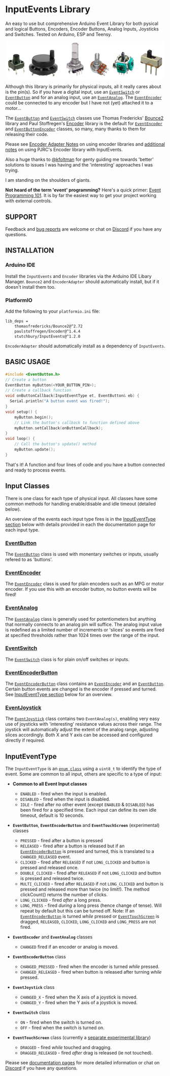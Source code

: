 # InputEvents Library
An easy to use but comprehensive Arduino Event Library for both pysical and logical Buttons, Encoders, Encoder Buttons, Analog Inputs, Joysticks and Switches. Tested on Arduino, ESP and Teensy.

![Picture of button, encoder, potentiometer, joystick and switch](images/all-inputs.png)


Although this library is primarily for physical inputs, all it really cares about is the pin(s). So if you have a digital input, use an [`EventSwitch`](docs/EventSwitch.md) or [`EventButton`](docs/EventButton.md) and for an analog input, use an [`EventAnalog`](docs/EventAnalog.md). The [`EventEncoder`](docs/EventEncoder.md) could be connected to any encoder but I have not (yet) attached it to a motor...

The [`EventButton`](docs/EventButton.md) and [`EventSwitch`](docs/EventSwitch.md) classes use Thomas Fredericks' [Bounce2](https://github.com/thomasfredericks/Bounce2) library and Paul Stoffregen's [Encoder](https://github.com/paulstoffregen/Encoder) library is the default for [`EventEncoder`](docs/EventEncoder.md) and [`EventButtonEncoder`](docs/EventEncoderButton.md) classes, so many, many thanks to them for releasing their code.

Please see [Encoder Adapter Notes](docs/README.md#encoder-adapter-notes) on using encoder libraries and [additional notes](docs/README.md#notes-on-using-paul-stoffregens-encoder-library) on using PJRC's Encoder library with InputEvents.


Also a huge thanks to [@kfoltman](https://github.com/kfoltman) for genty guiding me towards 'better' solutions to issues I was having and the 'interesting' approaches I was trying.

I am standing on the shoulders of giants.


**Not heard of the term 'event' programming?** Here's a quick primer: [Event Programming 101](docs/EventProgramming101.md). It is by far the easiest way to get your project working with external controls.

## SUPPORT

Feedback and [bug reports](https://github.com/Stutchbury/InputEvents/issues) are welcome or chat on [Discord](https://discord.gg/GDcEcWPKKm) if you have any questions.

## INSTALLATION

### Arduino IDE
Install the `InputEvents` and `Encoder` libraries via the Arduino IDE Libary Manager. `Bounce2` and `EncoderAdapter` should automatically install, but if it doesn't install them too. 


### PlatformIO
Add the following to your `platformio.ini` file:

```
lib_deps = 
	thomasfredericks/Bounce2@^2.72
	paulstoffregen/Encoder@^1.4.4
	stutchbury/InputEvents@^1.2.0
```

`EncoderAdapter` should automatically install as a dependency of `InputEvents`.

## BASIC USAGE

```cpp
#include <EventButton.h>
// Create a button 
EventButton myButton(<YOUR_BUTTON_PIN>);
// Create a callback function
void onButtonCallback(InputEventType et, EventButton& eb) {
  Serial.println("A button event was fired!");
}
void setup() {
    myButton.begin();
    // Link the button's callback to function defined above
    myButton.setCallback(onButtonCallback);
}
void loop() {
    // Call the button's update() method
    myButton.update();
}
```

That's it! A function and four lines of code and you have a button connected and ready to process events.


## Input Classes
There is one class for each type of physical input. All classes have some common methods for handling enable/disable and idle timeout (detailed below).

An overview of the events each input type fires is in the [InputEventType section](#inputeventtype) below with details provided in each the documentation page for each input type.

### [EventButton](docs/EventButton.md)

The [`EventButton`](docs/EventButton.md) class is used with monentary switches or inputs, usually refered to as 'buttons'. 

### [EventEncoder](docs/EventEncoder.md)

The [`EventEncoder`](docs/EventEncoder.md) class is used for plain encoders such as an MPG or motor encoder. If you use this with an encoder button, no button events will be fired!

### [EventAnalog](docs/EventAnalog.md)

The [`EventAnalog`](docs/EventAnalog.md) class is generally used for potentiometers but anything that normally connects to an analog pin will suffice. The analog input value is redefined as a limited number of increments or 'slices' so events are fired at specified thresholds rather than 1024 times over the range of the input.

### [EventSwitch](docs/EventSwitch.md)

The [`EventSwitch`](docs/EventSwitch.md) class is for plain on/off switches or inputs.

### [EventEncoderButton](docs/EventEncoderButton.md)

The [`EventEncoderButton`](docs/EventEncoderButton.md) class contains an [`EventEncoder`](docs/EventEncoder.md) and an [`EventButton`](docs/EventButton.md). Certain button events are changed is the encoder if pressed and turned. See [InputEventType section](#inputeventtype) below for an overview.

### [EventJoystick](docs/EventJoystick.md)

The [`EventJoystick`](docs/EventJoystick.md) class contains two `EventAnalog(s)`, enabling very easy use of joysticks with 'interesting' resistance values across their range. The joystick will automatically adjust the extent of the analog range, adjusting slices accordingly. Both X and Y axis can be accessed and configured directly if required. 


## InputEventType

The `InputEventType` is an [`enum class`](https://en.cppreference.com/w/cpp/language/enum) using a `uint8_t` to identify the type of event. Some are common to all input, others are specific to a type of input:


- **Common to all Event Input classes**
  - `ENABLED` - fired when the input is enabled.
  - `DISABLED` - fired when the input is disabled.
  - `IDLE` - fired after no other event (except `ENABLED` & `DISABLED`) has been fired for a specified time. Each input can define its own idle timeout, default is 10 seconds.
 
- **`EventButton`**, **`EventEncoderButton`** and **`EventTouchScreen`** (experimental) classes
  - `PRESSED` - fired after a button is pressed
  - `RELEASED` - fired after a button is released but if an [`EventEncoderButton`](docs/EventEncoderButton.md) is pressed and turned, this is translated to a `CHANGED_RELEASED` event.
  - `CLICKED` - fired after `RELEASED` if not `LONG_CLICKED` and button is pressed and released once.
  - `DOUBLE_CLICKED` - fired after `RELEASED` if not `LONG_CLICKED` and button is pressed and released twice.
  - `MULTI_CLICKED` - fired after `RELEASED` if not `LONG_CLICKED` and button is pressed and released more than twice (no limit!). The method clickCount() returns the number of clicks.
  - `LONG_CLICKED` - fired *after* a long press.
  - `LONG_PRESS` - fired *during* a long press (hence change of tense). Will repeat by default but this can be turned off.
  Note: If an [`EventEncoderButton`](docs/EventEncoderButton.md) is turned *while* pressed or [`EventTouchScreen`](https://github.com/Stutchbury/EventTouchScreen) is dragged, `RELEASED`, `CLICKED`, `LONG_CLICKED` and `LONG_PRESS` are not fired.
- **`EventEncoder`** and **`EventAnalog`** classes
  - `CHANGED` fired if an encoder or analog is moved.
- **`EventEncoderButton`** class
  - `CHANGED_PRESSED` - fired when the encoder is turned *while* pressed.
  - `CHANGED_RELEASED` - fired when button is released after turning *while* pressed.
- **`EventJoystick`** class
  - `CHANGED_X` - fired when the X axis of a joystick is moved.
  - `CHANGED_Y` - fired when the Y axis of a joystick is moved.
- **`EventSwitch`** class
  - `ON` - fired when the switch is turned on.
  - `OFF` - fired when the switch is turned on.
- **`EventTouchScreen`** class (currently a [separate experimental library](https://github.com/Stutchbury/EventTouchScreen))
  - `DRAGGED` - fired *while* touched and dragging.
  - `DRAGGED_RELEASED` - fired *after* drag is released (ie not touched).

Please see [documentation pages](docs) for more detailed information or chat on [Discord](https://discord.gg/GDcEcWPKKm) if you have any questions.